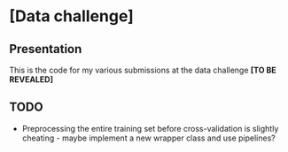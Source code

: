 # [Data challenge]

## Presentation

This is the code for my various submissions at the data challenge **[TO BE REVEALED]**

## TODO

* Preprocessing the entire training set before cross-validation is slightly cheating - maybe implement a new wrapper class and use pipelines?